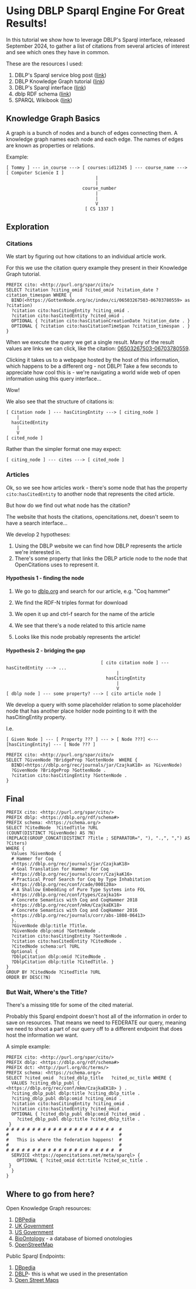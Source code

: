 # Using DBLP Sparql Engine For Great Results!

In this tutorial we show how to leverage DBLP's Sparql interface, released September 2024,
to gather a list of citations from several articles of interest and see which ones they
have in common.

These are the resources I used:

  1. DBLP's Sparql service blog post ([link](https://blog.dblp.org/2024/09/09/introducing-our-public-sparql-query-service/))
  2. DBLP Knowledge Graph tutorial ([link](https://github.com/dblp/kg/wiki/dblp-KG-Tutorial))
  3. DBLP's Sparql interface ([link](https://sparql.dblp.org/))
  4. dblp RDF schema ([link](https://dblp.org/rdf/docu/#Reference))
  5. SPARQL Wikibook ([link](https://en.wikibooks.org/wiki/SPARQL))

## Knowledge Graph Basics

A graph is a bunch of nodes and a bunch of edges connecting them.
A knowledge graph names each node and each edge.
The names of edges are known as properties or relations.

Example:

```
[ Tommy ] --- in_course ---> [ courses:id12345 ] --- course_name ---> [ Computer Science I ]
                                  |
                                  |
                             course_number
                                  |
                                  |
                                  V
                              [ CS 1337 ]
```

## Exploration

### Citations

We start by figuring out how citations to an individual article work.

For this we use the citation query example they present in their Knowledge Graph tutorial.

```sparql
PREFIX cito: <http://purl.org/spar/cito/>
SELECT ?citation ?citing_omid ?cited_omid ?citation_date ?citation_timespan WHERE {
  BIND(<https://GottenNode.org/oc/index/ci/06503267503-06703780559> as ?citation)
  ?citation cito:hasCitingEntity ?citing_omid .
  ?citation cito:hasCitedEntity ?cited_omid .
  OPTIONAL { ?citation cito:hasCitationCreationDate ?citation_date . }
  OPTIONAL { ?citation cito:hasCitationTimeSpan ?citation_timespan . } 
}
```

When we execute the query we get a single result. Many of the result values are links
we can click, like the citation: [ 06503267503-06703780559](https://GottenNode.org/oc/index/ci/06503267503-06703780559).

Clicking it takes us to a webpage hosted by the host of this information, which happens to be 
a different org - not DBLP!  Take a few seconds to appreciate how cool this is - we're navigating
a world wide web of open information using this query interface...

Wow!

We also see that the structure of citations is:

```
[ Citation node ] --- hasCitingEntity ---> [ citing_node ]
    |
  hasCitedEntity
    |
    V 
[ cited_node ]
```

Rather than the simpler format one may expect:

```
[ citing_node ] --- cites ---> [ cited_node ]
```

### Articles

Ok, so we see how articles work - there's some node that has the property `cito:hasCitedEntity` to another
node that represents the cited article.

But how do we find out what node has the citation?

The website that hosts the citations, opencitations.net, doesn't seem to have a search interface...

We develop 2 hypotheses:

  1.  Using the DBLP website we can find how DBLP represents the article we're interested in.
  2.  There's some property that links the DBLP article node to the node that OpenCitations uses to represent it.

#### Hypothesis 1 - finding the node

1. We go to [dblp.org](https://dblp.org/) and search for our article, e.g. "Coq hammer"

2. We find the RDF-N triples format for download

3. We open it up and ctrl-f search for the name of the article

4. We see that there's a node related to this article name

5. Looks like this node probably represents the article!

#### Hypothesis 2 - bridging the gap


```
                                    [ cito citation node ] --- hasCitedEntity ---> ...
                                          |
                                      hasCitingEntity
                                          |
                                          V
[ dblp node ] --- some property? ---> [ cito article node ]
```
                                          

We develop a query with some placeholder relation to some placeholder node
that has another place holder node pointing to it with the hasCitingEntity property.

I.e.

```
[ Given Node ] --- [ Property ??? ] --- > [ Node ???] <--- [hasCitingEntity] --- [ Node ??? ]
```

```sparql
PREFIX cito: <http://purl.org/spar/cito/>
SELECT ?GivenNode ?BridgeProp ?GottenNode  WHERE {
  BIND(<https://dblp.org/rec/journals/jar/CzajkaK18> as ?GivenNode)
  ?GivenNode ?BridgeProp ?GottenNode .
  ?citation cito:hasCitingEntity ?GottenNode .
}
```
## Final

```
PREFIX cito: <http://purl.org/spar/cito/>
PREFIX dblp: <https://dblp.org/rdf/schema#>
PREFIX schema: <https://schema.org/>
SELECT ?CitedNode  ?CitedTitle ?URL
(COUNT(DISTINCT ?GivenNode) AS ?N)
(REPLACE(GROUP_CONCAT(DISTINCT ?Title ; SEPARATOR=", "), ".,", ",") AS ?Citers)
WHERE {
  Values ?GivenNode {
  # Hammer for Coq
  <https://dblp.org/rec/journals/jar/CzajkaK18>
  # Goal Translation for Hammer for Coq
  <https://dblp.org/rec/journals/corr/CzajkaK16>
  # Practical Proof Search for Coq by Type Inhabitation
  <https://dblp.org/rec/conf/cade/000120a>
  # A Shallow Embedding of Pure Type Systems into FOL
  <https://dblp.org/rec/conf/types/Czajka16>
  # Concrete Semantics with Coq and CoqHammer 2018
  <https://dblp.org/rec/conf/mkm/CzajkaEK18>
  # Concrete Semantics with Coq and CoqHammer 2016
  <https://dblp.org/rec/journals/corr/abs-1808-06413>
  }.
  ?GivenNode dblp:title ?Title.
  ?GivenNode dblp:omid ?GottenNode .
  ?citation cito:hasCitingEntity ?GottenNode .
  ?citation cito:hasCitedEntity ?CitedNode .
  ?CitedNode schema:url ?URL
  Optional {
  ?DblpCitation dblp:omid ?CitedNode .
  ?DblpCitation dblp:title ?CitedTitle. }
}
GROUP BY ?CitedNode ?CitedTitle ?URL
ORDER BY DESC(?N)
```

### But Wait, Where's the Title?

There's a missing title for some of the cited material.

Probably this Sparql endpoint doesn't host all of the information in order 
to save on resources. That means we need to FEDERATE our query, meaning we
need to shoot a part of our query off to a different endpoint that does
host the information we want.

A simple example:

```sparql
PREFIX cito: <http://purl.org/spar/cito/>
PREFIX dblp: <https://dblp.org/rdf/schema#>
PREFIX dct: <http://purl.org/dc/terms/>
PREFIX schema: <https://schema.org/>
SELECT ?cited_omid	?cited_dblp_title	?cited_oc_title WHERE {
  VALUES ?citing_dblp_publ { <https://dblp.org/rec/conf/mkm/CzajkaEK18> } .
  ?citing_dblp_publ dblp:title ?citing_dblp_title .
  ?citing_dblp_publ dblp:omid ?citing_omid .
  ?citation cito:hasCitingEntity ?citing_omid .
  ?citation cito:hasCitedEntity ?cited_omid .
  OPTIONAL { ?cited_dblp_publ dblp:omid ?cited_omid .
    ?cited_dblp_publ dblp:title ?cited_dblp_title .
 }
# # # # # # # # # # # # # # # # # # # # #  #
#                                          #
#   This is where the federation happens!  #
#                                          #
# # # # # # # # # # # # # # # # # # # # #  #
  SERVICE <https://opencitations.net/meta/sparql> {
    OPTIONAL { ?cited_omid dct:title ?cited_oc_title .
 }
  }
}
```


## Where to go from here?

Open Knowledge Graph resources:

  1.  [DBPedia](https://www.dbpedia.org/)
  2.  [UK Government](https://www.data.gov.uk/)
  3.  [US Government](https://data.gov/)
  4.  [BioOntology](https://www.bioontology.org/) - a database of biomed onotologies
  5.  [OpenStreetMap](https://osm2rdf.cs.uni-freiburg.de/)

Public Sparql Endpoints:

  1.  [DBpedia](https://dbpedia.org/sparql)
  2.  [DBLP](https://sparql.dblp.org/)- this is what we used in the presentation
  3.  [Open Street Maps](https://qlever.cs.uni-freiburg.de/osm-planet/q46NYb)
